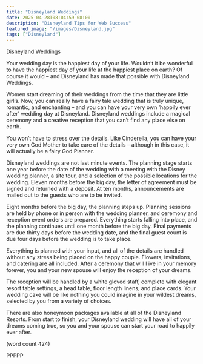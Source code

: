 ```yaml
---
title: "Disneyland Weddings"
date: 2025-04-28T08:04:59-08:00
description: "Disneyland Tips for Web Success"
featured_image: "/images/Disneyland.jpg"
tags: ["Disneyland"]
---
```


Disneyland Weddings

Your wedding day is the happiest day of your life. 
Wouldn’t it be wonderful to have the happiest day of 
your life at the happiest place on earth? Of course it 
would – and Disneyland has made that possible with 
Disneyland Weddings.

Women start dreaming of their weddings from the 
time that they are little girl’s. Now, you can really 
have a fairy tale wedding that is truly unique, 
romantic, and enchanting – and you can have your 
very own ‘happily ever after’ wedding day at 
Disneyland. Disneyland weddings include a magical 
ceremony and a creative reception that you can’t 
find any place else on earth. 

You won’t have to stress over the details. Like 
Cinderella, you can have your very own God Mother 
to take care of the details – although in this case, it 
will actually be a fairy God Planner. 

Disneyland weddings are not last minute events. 
The planning stage starts one year before the date 
of the wedding with a meeting with the Disney 
wedding planner, a site tour, and a selection of the 
possible locations for the wedding. Eleven months 
before the big day, the letter of agreement must be 
signed and returned with a deposit. At ten months, 
announcements are mailed out to the guests who 
are to be invited.

Eight months before the big day, the planning steps 
up. Planning sessions are held by phone or in 
person with the wedding planner, and ceremony and 
reception event orders are prepared. Everything starts 
falling into place, and the planning continues until one 
month before the big day. Final payments are due 
thirty days before the wedding date, and the final 
guest count is due four days before the wedding is 
to take place. 

Everything is planned with your input, and all of the 
details are handled without any stress being placed 
on the happy couple. Flowers, invitations, and 
catering are all included. After a ceremony that will l
ive in your memory forever, you and your new spouse 
will enjoy the reception of your dreams. 

The reception will be handled by a white gloved staff, 
complete with elegant resort table settings, a head 
table, floor length linens, and place cards. Your 
wedding cake will be like nothing you could imagine
in your wildest dreams, selected by you from a variety 
of choices. 

There are also honeymoon packages available at all 
of the Disneyland Resorts. From start to finish, your 
Disneyland wedding will have all of your dreams 
coming true, so you and your spouse can start your 
road to happily ever after.

(word count 424)

PPPPP

